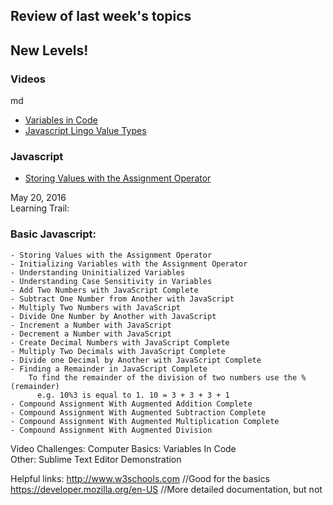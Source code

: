 ## Review of last week's topics


## New Levels!

### Videos
md
* [Variables in Code](https://www.freecodecamp.com/videos/variables-in-code)  
* [Javascript Lingo Value Types](https://www.freecodecamp.com/videos/javascript-lingo-value-types)

### Javascript

* [Storing Values with the Assignment Operator](https://www.freecodecamp.com/challenges/storing-values-with-the-assignment-operator)

May 20, 2016  
Learning Trail:  

### Basic Javascript:  
    - Storing Values with the Assignment Operator  
    - Initializing Variables with the Assignment Operator  
    - Understanding Uninitialized Variables  
    - Understanding Case Sensitivity in Variables  
    - Add Two Numbers with JavaScript Complete  
    - Subtract One Number from Another with JavaScript  
    - Multiply Two Numbers with JavaScript  
    - Divide One Number by Another with JavaScript  
    - Increment a Number with JavaScript  
    - Decrement a Number with JavaScript  
    - Create Decimal Numbers with JavaScript Complete  
    - Multiply Two Decimals with JavaScript Complete  
    - Divide one Decimal by Another with JavaScript Complete  
    - Finding a Remainder in JavaScript Complete
        To find the remainder of the division of two numbers use the % (remainder)
          e.g. 10%3 is equal to 1. 10 = 3 + 3 + 3 + 1  
    - Compound Assignment With Augmented Addition Complete  
    - Compound Assignment With Augmented Subtraction Complete  
    - Compound Assignment With Augmented Multiplication Complete  
    - Compound Assignment With Augmented Division
  
Video Challenges:
  Computer Basics: Variables In Code  
Other:
  Sublime Text Editor Demonstration
  
  Helpful links:
    http://www.w3schools.com //Good for the basics
    https://developer.mozilla.org/en-US //More detailed documentation, but not
    
    

